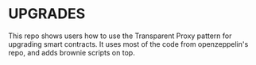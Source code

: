 # UPGRADES


 This repo shows users how to use the Transparent Proxy pattern for upgrading smart contracts. It uses most of the code from openzeppelin's repo, and adds brownie scripts on top.
